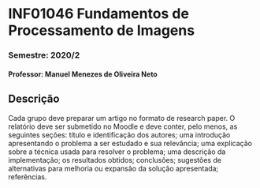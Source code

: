 # INF01046 Fundamentos de Processamento de Imagens
### Semestre: 2020/2
#### Professor: Manuel Menezes de Oliveira Neto

## Descrição
Cada grupo deve preparar um artigo no formato de research paper. O relatório deve ser submetido no Moodle e deve conter, pelo menos, as seguintes seções: título e identificação dos autores; uma introdução apresentando o problema a ser estudado e sua relevância; uma explicação sobre a técnica usada para resolver o problema; uma descrição da implementação; os resultados obtidos; conclusões; sugestões de alternativas para melhoria ou expansão da solução apresentada; referências.
